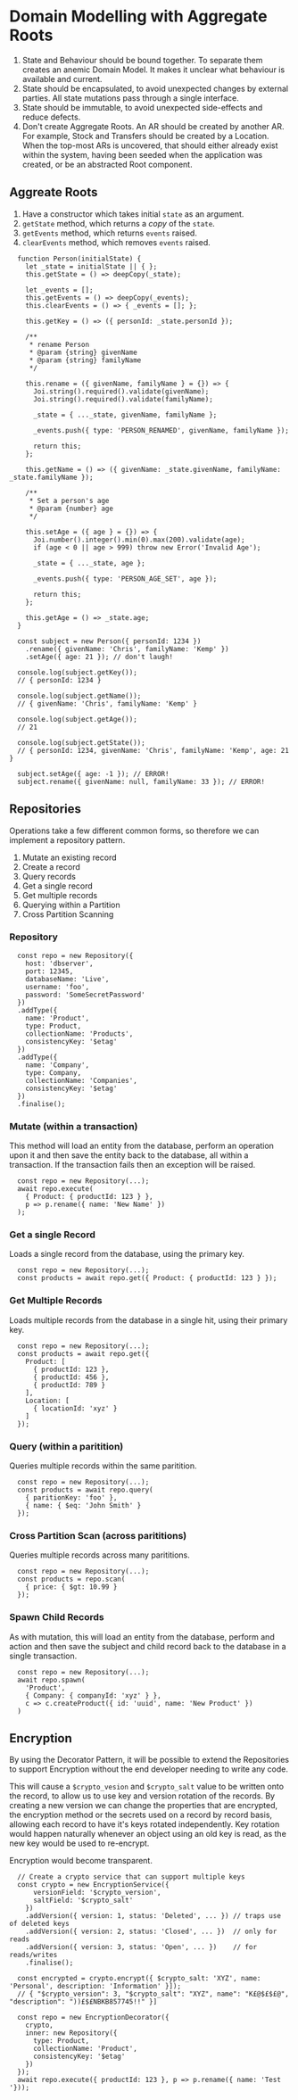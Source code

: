 # Domain Modelling with Aggregate Roots

1. State and Behaviour should be bound together.  To separate them creates an anemic Domain Model.  It makes it unclear what behaviour is available and current.
1. State should be encapsulated, to avoid unexpected changes by external parties.  All state mutations pass through a single interface.
1. State should be immutable, to avoid unexpected side-effects and reduce defects.
1. Don't create Aggregate Roots.  An AR should be created by another AR.  For example, Stock and Transfers should be created by a Location.  When the top-most ARs is uncovered, that should either already exist within the system, having been seeded when the application was created, or be an abstracted Root component.

## Aggreate Roots

1. Have a constructor which takes initial `state` as an argument.
1. `getState` method, which returns a *copy* of the `state`.
1. `getEvents` method, which returns `events` raised.
1. `clearEvents` method, which removes `events` raised.

```
  function Person(initialState) {
    let _state = initialState || { };
    this.getState = () => deepCopy(_state);

    let _events = [];
    this.getEvents = () => deepCopy(_events);
    this.clearEvents = () => { _events = []; };

    this.getKey = () => ({ personId: _state.personId });

    /**
     * rename Person
     * @param {string} givenName
     * @param {string} familyName
     */

    this.rename = ({ givenName, familyName } = {}) => {
      Joi.string().required().validate(givenName);
      Joi.string().required().validate(familyName);

      _state = { ..._state, givenName, familyName };

      _events.push({ type: 'PERSON_RENAMED', givenName, familyName });

      return this;
    };

    this.getName = () => ({ givenName: _state.givenName, familyName: _state.familyName });

    /**
     * Set a person's age
     * @param {number} age
     */

    this.setAge = ({ age } = {}) => {
      Joi.number().integer().min(0).max(200).validate(age);
      if (age < 0 || age > 999) throw new Error('Invalid Age');

      _state = { ..._state, age };

      _events.push({ type: 'PERSON_AGE_SET', age });

      return this;
    };

    this.getAge = () => _state.age;
  }
```
```
  const subject = new Person({ personId: 1234 })
    .rename({ givenName: 'Chris', familyName: 'Kemp' })
    .setAge({ age: 21 }); // don't laugh!

  console.log(subject.getKey());
  // { personId: 1234 }

  console.log(subject.getName());
  // { givenName: 'Chris', familyName: 'Kemp' }

  console.log(subject.getAge());
  // 21

  console.log(subject.getState());
  // { personId: 1234, givenName: 'Chris', familyName: 'Kemp', age: 21 }

  subject.setAge({ age: -1 }); // ERROR!
  subject.rename({ givenName: null, familyName: 33 }); // ERROR!
```

## Repositories

Operations take a few different common forms, so therefore we can implement a
repository pattern.

1. Mutate an existing record
1. Create a record
1. Query records
  1. Get a single record
  1. Get multiple records
  1. Querying within a Partition
  1. Cross Partition Scanning

### Repository
```
  const repo = new Repository({
    host: 'dbserver',
    port: 12345,
    databaseName: 'Live',
    username: 'foo',
    password: 'SomeSecretPassword'
  })
  .addType({
    name: 'Product',
    type: Product,
    collectionName: 'Products',
    consistencyKey: '$etag'
  })
  .addType({
    name: 'Company',
    type: Company,
    collectionName: 'Companies',
    consistencyKey: '$etag'
  })
  .finalise();
```

### Mutate (within a transaction)

This method will load an entity from the database, perform an operation upon it
and then save the entity back to the database, all within a transaction.  If the
transaction fails then an exception will be raised.

```
  const repo = new Repository(...);
  await repo.execute(
    { Product: { productId: 123 } },
    p => p.rename({ name: 'New Name' })
  );
```

### Get a single Record

Loads a single record from the database, using the primary key.

```
  const repo = new Repository(...);
  const products = await repo.get({ Product: { productId: 123 } });
```

### Get Multiple Records

Loads multiple records from the database in a single hit, using their primary key.

```
  const repo = new Repository(...);
  const products = await repo.get({
    Product: [
      { productId: 123 },
      { productId: 456 },
      { productId: 789 }
    ],
    Location: [
      { locationId: 'xyz' }
    ]
  });
```

### Query (within a paritition)

Queries multiple records within the same paritition.

```
  const repo = new Repository(...);
  const products = await repo.query(
    { paritionKey: 'foo' },
    { name: { $eq: 'John Smith' }
  });
```

### Cross Partition Scan (across parititions)

Queries multiple records across many parititions.

```
  const repo = new Repository(...);
  const products = repo.scan(
    { price: { $gt: 10.99 }
  });
```

### Spawn Child Records

As with mutation, this will load an entity from the database, perform and action
and then save the subject and child record back to the database in a single
transaction.

```
  const repo = new Repository(...);
  await repo.spawn(
    'Product',
    { Company: { companyId: 'xyz' } },
    c => c.createProduct({ id: 'uuid', name: 'New Product' })
  )
```

## Encryption

By using the Decorator Pattern, it will be possible to extend the Repositories
to support Encryption without the end developer needing to write any code.

This will cause a `$crypto_vesion` and `$crypto_salt` value to be written onto
the record, to allow us to use key and version rotation of the records.  By
creating a new version we can change the properties that are encrypted, the
encryption method or the secrets used on a record by record basis, allowing
each record to have it's keys rotated independently.  Key rotation would happen
naturally whenever an object using an old key is read, as the new key would be
used to re-encrypt.

Encryption would become transparent.

```
  // Create a crypto service that can support multiple keys
  const crypto = new EncryptionService({
      versionField: '$crypto_version',
      saltField: '$crypto_salt'
    })
    .addVersion({ version: 1, status: 'Deleted', ... }) // traps use of deleted keys
    .addVersion({ version: 2, status: 'Closed', ... })  // only for reads
    .addVersion({ version: 3, status: 'Open', ... })    // for reads/writes
    .finalise();

  const encrypted = crypto.encrypt({ $crypto_salt: 'XYZ', name: 'Personal', description: 'Information' }]);
  // { "$crypto_version": 3, "$crypto_salt": "XYZ", name": "K£@$£$£@", "description": "))£$£NBKB857745!!" }]

  const repo = new EncryptionDecorator({
    crypto,
    inner: new Repository({
      type: Product,
      collectionName: 'Product',
      consistencyKey: '$etag'
    })
  });
  await repo.execute({ productId: 123 }, p => p.rename({ name: 'Test '}));
```
